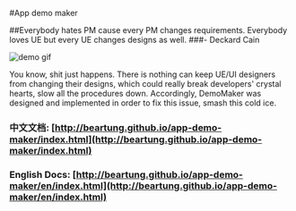 #App demo maker

##Everybody hates PM cause every PM changes requirements. Everybody loves UE but every UE changes designs as well.
###- Deckard Cain

![demo gif](http://beartung.github.io/app-demo-maker/img/overview.gif "Overview")

You know, shit just happens. There is nothing can keep UE/UI designers from changing their designs, which could really break developers' crystal hearts, slow all the procedures down. Accordingly, DemoMaker was designed and implemented in order to fix this issue, smash this cold ice.

### 中文文档: [http://beartung.github.io/app-demo-maker/index.html](http://beartung.github.io/app-demo-maker/index.html)

### English Docs: [http://beartung.github.io/app-demo-maker/en/index.html](http://beartung.github.io/app-demo-maker/en/index.html)
